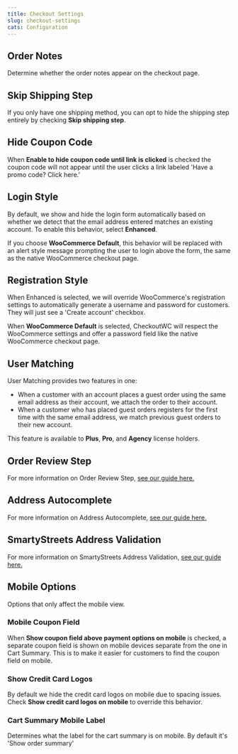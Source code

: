 ```yaml
---
title: Checkout Settings
slug: checkout-settings
cats: Configuration
---
```


<h2>Order Notes</h2>
<p>Determine whether the order notes appear on the checkout page.</p>
<h2>Skip Shipping Step</h2>
<p>If you only have one shipping method, you can opt to hide the shipping step entirely by checking <strong>Skip shipping step</strong>.</p>
<h2>Hide Coupon Code</h2>
<p>When <strong>Enable to hide coupon code until link is clicked</strong> is checked the coupon code will not appear until the user clicks a link labeled 'Have a promo code? Click here.'</p>
<h2>Login Style</h2>
<p>By default, we show and hide the login form automatically based on whether we detect that the email address entered matches an existing account. To enable this behavior, select <strong>Enhanced</strong>.</p>
<p>If you choose <strong>WooCommerce Default</strong>, this behavior will be replaced with an alert style message prompting the user to login above the form, the same as the native WooCommerce checkout page.</p>
<h2>Registration Style</h2>
<p>When Enhanced is selected, we will override WooCommerce's registration settings to automatically generate a username and password for customers. They will just see a 'Create account' checkbox.</p>
<p>When <strong>WooCommerce Default</strong> is selected, CheckoutWC will respect the WooCommerce settings and offer a password field like the native WooCommerce checkout page.</p>
<h2>User Matching</h2>
<p>User Matching provides two features in one:</p>
<ul>
<li>When a customer with an account places a guest order using the same email address as their account, we attach the order to their account.</li>
<li>When a customer who has placed guest orders registers for the first time with the same email address, we match previous guest orders to their new account.</li>
</ul>
<p>This feature is available to <strong>Plus</strong>, <strong>Pro</strong>, and <strong>Agency</strong> license holders.</p>
<h2>Order Review Step</h2>
<p>For more information on Order Review Step, <a href="https://kb.checkoutwc.com/article/119-how-to-add-order-review-step">see our guide here.</a></p>
<h2><a href="https://kb.checkoutwc.com/article/119-how-to-add-order-review-step"></a>Address Autocomplete</h2>
<p>For more information on Address Autocomplete, <a href="https://kb.checkoutwc.com/article/72-how-to-enable-address-autocomplete">see our guide here.</a></p>
<h2>SmartyStreets Address Validation</h2>
<p>For more information on SmartyStreets Address Validation, <a href="https://kb.checkoutwc.com/article/127-smartystreets-address-validation">see our guide here.</a></p>
<h2>Mobile Options</h2>
<p>Options that only affect the mobile view.</p>
<h3>Mobile Coupon Field</h3>
<p>When <strong>Show coupon field above payment options on mobile</strong> is checked, a separate coupon field is shown on mobile devices separate from the one in Cart Summary. This is to make it easier for customers to find the coupon field on mobile.</p>
<h3>Show Credit Card Logos</h3>
<p>By default we hide the credit card logos on mobile due to spacing issues. Check <strong>Show credit card logos on mobile</strong> to override this behavior.</p>
<h3>Cart Summary Mobile Label</h3>
<p>Determines what the label for the cart summary is on mobile. By default it's 'Show order summary'</p>
